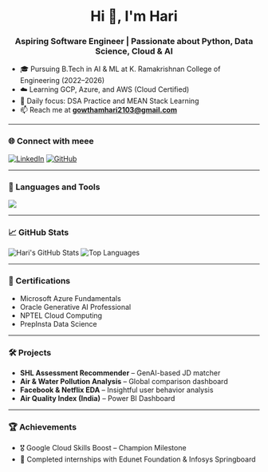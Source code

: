 <h1 align="center">Hi 👋, I'm Hari</h1>
<h3 align="center">Aspiring Software Engineer | Passionate about Python, Data Science, Cloud & AI</h3>

- 🎓 Pursuing B.Tech in AI & ML at K. Ramakrishnan College of Engineering (2022–2026)  
- ☁️ Learning GCP, Azure, and AWS (Cloud Certified)  
- 🧠 Daily focus: DSA Practice and MEAN Stack Learning  
- 📫 Reach me at **gowthamhari2103@gmail.com**

---

### 🌐 Connect with meee
[![LinkedIn](https://img.shields.io/badge/-LinkedIn-blue?logo=linkedin&logoColor=white)](https://www.linkedin.com/in/hariprashanth--r/)
[![GitHub](https://img.shields.io/badge/-GitHub-181717?logo=github&logoColor=white)](https://github.com/Prashanth-HP)

---

### 🧰 Languages and Tools

<img src="https://skillicons.dev/icons?i=python,java,javascript,html,css,sql,mysql,azure,gcp,aws,git,github,jupyter,vscode,streamlit" />

---

### 📈 GitHub Stats

![Hari's GitHub Stats](https://github-readme-stats.vercel.app/api?username=Prashanth-HP&show_icons=true&theme=dark)
![Top Languages](https://github-readme-stats.vercel.app/api/top-langs/?username=Prashanth-HP&layout=compact&theme=dark)

---

### 🧠 Certifications
- Microsoft Azure Fundamentals  
- Oracle Generative AI Professional  
- NPTEL Cloud Computing  
- PrepInsta Data Science  

---

### 🛠️ Projects
- **SHL Assessment Recommender** – GenAI-based JD matcher  
- **Air & Water Pollution Analysis** – Global comparison dashboard  
- **Facebook & Netflix EDA** – Insightful user behavior analysis  
- **Air Quality Index (India)** – Power BI Dashboard  

---

### 🏆 Achievements
- 🎖️ Google Cloud Skills Boost – Champion Milestone  
- 🧪 Completed internships with Edunet Foundation & Infosys Springboard  

